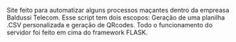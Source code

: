 Site feito para automatizar alguns processos maçantes dentro da empreasa Baldussi Telecom. Esse script tem dois escopos: Geração de uma planilha .CSV personalizada e geração de QRcodes. Todo o funcionamento do servidor foi feito em cima do framework FLASK.
